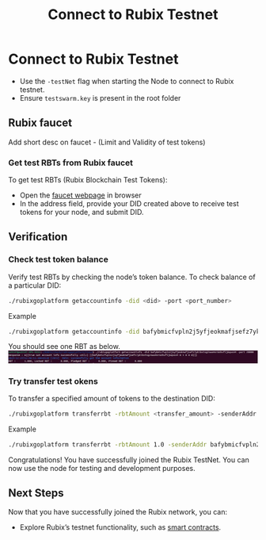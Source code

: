 ﻿---
title: Connect to Rubix Testnet
sidebar_label: Connect to Rubix Testnet
---

# Connect to Rubix Testnet

- Use the `-testNet` flag when starting the Node to connect to Rubix testnet.
- Ensure `testswarm.key` is present in the root folder 

## Rubix faucet

Add short desc on faucet - (Limit and Validity of test tokens)

### Get test RBTs from Rubix faucet
To get test RBTs (Rubix Blockchain Test Tokens):
 - Open the [faucet webpage](http://103.209.145.177:4000/) in browser
 - In the address field, provide your DID created above to receive test tokens for your node, and submit DID.

## Verification

### Check test token balance
Verify test RBTs by checking the node’s token balance. 
To check balance of a particular DID:
   ```bash
   ./rubixgoplatform getaccountinfo -did <did> -port <port_number>
   ```
   Example
   ```bash
   ./rubixgoplatform getaccountinfo -did bafybmicfvpln2j5yfjeokmafjsefz7ykibvtsg2swxmnr6nhvflj6qvo34 -port 20000
   ```
You should see one RBT as below.
![Account Info](/img/getaccountinfo.png)

### Try transfer test okens
To transfer a specified amount of tokens to the destination DID:
   ```bash
   ./rubixgoplatform transferrbt -rbtAmount <transfer_amount> -senderAddr <sender_did> -receiverAddr <receiver_did>  -port <sender_port_number>
   ```
   Example
   ```bash
   ./rubixgoplatform transferrbt -rbtAmount 1.0 -senderAddr bafybmicfvpln2j5yfjeokmafjsefz7ykibvtsg2swxmnr6nhvflj6qvo34 -receiverAddr bafybmibhh5zyobsmrn3t5yfeviwruifkogp3xmonhdzgc7qksyvhgqtble -port 20000
   ```

Congratulations! You have successfully joined the Rubix TestNet. You can now use the node for testing and development purposes.

## Next Steps

Now that you have successfully joined the Rubix network, you can:
- Explore Rubix’s testnet functionality, such as [smart contracts](https://learn.rubix.net/smartcontract/).